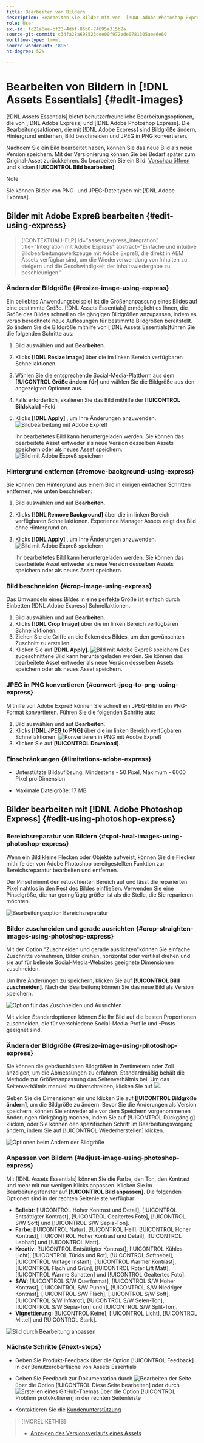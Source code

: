 ```yaml
---
title: Bearbeiten von Bildern
description: Bearbeiten Sie Bilder mit von  [!DNL Adobe Photoshop Express]  unterstützten Optionen und speichern Sie aktualisierte Bilder als Versionen.
role: User
exl-id: fc21a6ee-bf23-4dbf-86b0-74695a315b2a
source-git-commit: c34fa28a698523dee00f972ede0781305aee6e60
workflow-type: tm+mt
source-wordcount: '896'
ht-degree: 52%

---
```


# Bearbeiten von Bildern in [!DNL Assets Essentials] {#edit-images}

[!DNL Assets Essentials] bietet benutzerfreundliche Bearbeitungsoptionen, die von [!DNL Adobe Express] und [!DNL Adobe Photoshop Express]. Die Bearbeitungsaktionen, die mit [!DNL Adobe Express] sind Bildgröße ändern, Hintergrund entfernen, Bild beschneiden und JPEG in PNG konvertieren.

Nachdem Sie ein Bild bearbeitet haben, können Sie das neue Bild als neue Version speichern. Mit der Versionierung können Sie bei Bedarf später zum Original-Asset zurückkehren. So bearbeiten Sie ein Bild: [Vorschau öffnen](/help/using/navigate-view.md#preview-assets) und klicken **[!UICONTROL Bild bearbeiten]**.

>[!NOTE]
>
>Sie können Bilder von PNG- und JPEG-Dateitypen mit [!DNL Adobe Express].

<!--The editing actions that are available are Spot healing, Crop and straighten, Resize image, and Adjust image.-->

## Bilder mit Adobe Expreß bearbeiten {#edit-using-express}

>[!CONTEXTUALHELP]
>id="assets_express_integration"
>title="Integration mit Adobe Express"
>abstract="Einfache und intuitive Bildbearbeitungswerkzeuge mit Adobe Expreß, die direkt in AEM Assets verfügbar sind, um die Wiederverwendung von Inhalten zu steigern und die Geschwindigkeit der Inhaltswiedergabe zu beschleunigen."

### Ändern der Bildgröße {#resize-image-using-express}

Ein beliebtes Anwendungsbeispiel ist die Größenanpassung eines Bildes auf eine bestimmte Größe. [!DNL Assets Essentials] ermöglicht es Ihnen, die Größe des Bildes schnell an die gängigen Bildgrößen anzupassen, indem es vorab berechnete neue Auflösungen für bestimmte Bildgrößen bereitstellt. So ändern Sie die Bildgröße mithilfe von [!DNL Assets Essentials]führen Sie die folgenden Schritte aus:

1. Bild auswählen und auf **Bearbeiten**.
2. Klicks **[!DNL Resize Image]** über die im linken Bereich verfügbaren Schnellaktionen.
3. Wählen Sie die entsprechende Social-Media-Plattform aus dem **[!UICONTROL Größe ändern für]** und wählen Sie die Bildgröße aus den angezeigten Optionen aus.
4. Falls erforderlich, skalieren Sie das Bild mithilfe der **[!UICONTROL Bildskala]** -Feld.
5. Klicks **[!DNL Apply]** , um Ihre Änderungen anzuwenden.
   ![Bildbearbeitung mit Adobe Expreß](/help/using/assets/adobe-express-resize-image.png)

   Ihr bearbeitetes Bild kann heruntergeladen werden. Sie können das bearbeitete Asset entweder als neue Version desselben Assets speichern oder als neues Asset speichern.
   ![Bild mit Adobe Expreß speichern](/help/using/assets/adobe-express-resize-save.png)

### Hintergrund entfernen {#remove-background-using-express}

Sie können den Hintergrund aus einem Bild in einigen einfachen Schritten entfernen, wie unten beschrieben:

1. Bild auswählen und auf **Bearbeiten**.
2. Klicks **[!DNL Remove Background]** über die im linken Bereich verfügbaren Schnellaktionen. Experience Manager Assets zeigt das Bild ohne Hintergrund an.
3. Klicks **[!DNL Apply]** , um Ihre Änderungen anzuwenden.
   ![Bild mit Adobe Expreß speichern](/help/using/assets/adobe-express-remove-background.png)

   Ihr bearbeitetes Bild kann heruntergeladen werden. Sie können das bearbeitete Asset entweder als neue Version desselben Assets speichern oder als neues Asset speichern.

### Bild beschneiden {#crop-image-using-express}

Das Umwandeln eines Bildes in eine perfekte Größe ist einfach durch Einbetten [!DNL Adobe Express] Schnellaktionen.

1. Bild auswählen und auf **Bearbeiten**.
2. Klicks **[!DNL Crop Image]** über die im linken Bereich verfügbaren Schnellaktionen.
3. Ziehen Sie die Griffe an die Ecken des Bildes, um den gewünschten Zuschnitt zu erstellen.
4. Klicken Sie auf **[!DNL Apply]**.
   ![Bild mit Adobe Expreß speichern](/help/using/assets/adobe-express-crop-image.png)
Das zugeschnittene Bild kann heruntergeladen werden. Sie können das bearbeitete Asset entweder als neue Version desselben Assets speichern oder als neues Asset speichern.

### JPEG in PNG konvertieren {#convert-jpeg-to-png-using-express}

Mithilfe von Adobe Expreß können Sie schnell ein JPEG-Bild in ein PNG-Format konvertieren. Führen Sie die folgenden Schritte aus:

1. Bild auswählen und auf **Bearbeiten**.
2. Klicks **[!DNL JPEG to PNG]** über die im linken Bereich verfügbaren Schnellaktionen.
   ![Konvertieren in PNG mit Adobe Expreß](/help/using/assets/adobe-express-convert-image.png)
3. Klicken Sie auf **[!UICONTROL Download]**.

### Einschränkungen {#limitations-adobe-express}

* Unterstützte Bildauflösung: Mindestens - 50 Pixel, Maximum - 6000 Pixel pro Dimension

* Maximale Dateigröße: 17 MB

## Bilder bearbeiten mit [!DNL Adobe Photoshop Express] {#edit-using-photoshop-express}

<!--
After editing an image, you can save the new image as a new version. Versioning helps you to revert to the original asset later, if needed. To edit an image, [open its preview](/help/using/navigate-view.md#preview-assets) and click **[!UICONTROL Edit Image]** ![edit icon](assets/do-not-localize/edit-icon.png) from the rail on the right.

![Options to edit an image](assets/edit-image2.png)

*Figure: The options to edit images are powered by [!DNL Adobe Photoshop Express].*
-->

### Bereichsreparatur von Bildern {#spot-heal-images-using-photoshop-express}

Wenn ein Bild kleine Flecken oder Objekte aufweist, können Sie die Flecken mithilfe der von Adobe Photoshop bereitgestellten Funktion zur Bereichsreparatur bearbeiten und entfernen.

Der Pinsel nimmt den retuschierten Bereich auf und lässt die reparierten Pixel nahtlos in den Rest des Bildes einfließen. Verwenden Sie eine Pinselgröße, die nur geringfügig größer ist als die Stelle, die Sie reparieren möchten.

![Bearbeitungsoption Bereichsreparatur](assets/edit-spot-healing.png)

<!-- 
TBD: See if we should give backlinks to PS docs for these concepts.
For more information about how Spot Healing works in Photoshop, see [retouching and repairing photos](https://helpx.adobe.com/photoshop/using/retouching-repairing-images.html). 
-->

### Bilder zuschneiden und gerade ausrichten {#crop-straighten-images-using-photoshop-express}

Mit der Option &quot;Zuschneiden und gerade ausrichten&quot;können Sie einfache Zuschnitte vornehmen, Bilder drehen, horizontal oder vertikal drehen und sie auf für beliebte Social-Media-Websites geeignete Dimensionen zuschneiden.

Um Ihre Änderungen zu speichern, klicken Sie auf **[!UICONTROL Bild zuschneiden]**. Nach der Bearbeitung können Sie das neue Bild als Version speichern.

![Option für das Zuschneiden und Ausrichten](assets/edit-crop-straighten.png)

Mit vielen Standardoptionen können Sie Ihr Bild auf die besten Proportionen zuschneiden, die für verschiedene Social-Media-Profile und -Posts geeignet sind.

### Ändern der Bildgröße {#resize-image-using-photoshop-express}

Sie können die gebräuchlichen Bildgrößen in Zentimetern oder Zoll anzeigen, um die Abmessungen zu erfahren. Standardmäßig behält die Methode zur Größenanpassung das Seitenverhältnis bei. Um das Seitenverhältnis manuell zu überschreiben, klicken Sie auf ![](assets/do-not-localize/lock-closed-icon.png).

Geben Sie die Dimensionen ein und klicken Sie auf **[!UICONTROL Bildgröße ändern]**, um die Bildgröße zu ändern. Bevor Sie die Änderungen als Version speichern, können Sie entweder alle vor dem Speichern vorgenommenen Änderungen rückgängig machen, indem Sie auf [!UICONTROL Rückgängig] klicken, oder Sie können den spezifischen Schritt im Bearbeitungsvorgang ändern, indem Sie auf [!UICONTROL Wiederherstellen] klicken.

![Optionen beim Ändern der Bildgröße](assets/resize-image.png)

### Anpassen von Bildern {#adjust-image-using-photoshop-express}

Mit [!DNL Assets Essentials] können Sie die Farbe, den Ton, den Kontrast und mehr mit nur wenigen Klicks anpassen. Klicken Sie im Bearbeitungsfenster auf **[!UICONTROL Bild anpassen]**. Die folgenden Optionen sind in der rechten Seitenleiste verfügbar:

* **Beliebt**: [!UICONTROL Hoher Kontrast und Detail], [!UICONTROL Entsättigter Kontrast], [!UICONTROL Gealtertes Foto], [!UICONTROL S/W Soft] und [!UICONTROL S/W Sepia-Ton].
* **Farbe**: [!UICONTROL Natur], [!UICONTROL Hell], [!UICONTROL Hoher Kontrast], [!UICONTROL Hoher Kontrast und Detail], [!UICONTROL Lebhaft] und [!UICONTROL Matt].
* **Kreativ**: [!UICONTROL Entsättigter Kontrast], [!UICONTROL Kühles Licht], [!UICONTROL Türkis und Rot], [!UICONTROL Softnebel], [!UICONTROL Vintage Instant], [!UICONTROL Warmer Kontrast], [!UICONTROL Flach und Grün], [!UICONTROL Roter Lift Matt], [!UICONTROL Warme Schatten] und [!UICONTROL Gealtertes Foto].
* **S/W**: [!UICONTROL S/W Querformat], [!UICONTROL S/W Hoher Kontrast], [!UICONTROL S/W Punch], [!UICONTROL S/W Niedriger Kontrast], [!UICONTROL S/W Flach], [!UICONTROL S/W Soft], [!UICONTROL S/W Infrarot], [!UICONTROL S/W Selen-Ton], [!UICONTROL S/W Sepia-Ton] und [!UICONTROL S/W Split-Ton].
* **Vignettierung**: [!UICONTROL Keine], [!UICONTROL Licht], [!UICONTROL Mittel] und [!UICONTROL Stark].

![Bild durch Bearbeitung anpassen](assets/adjust-image.png)

<!--
TBD: Insert a video of the available social media options.
-->

### Nächste Schritte {#next-steps}

* Geben Sie Produkt-Feedback über die Option [!UICONTROL Feedback] in der Benutzeroberfläche von Assets Essentials

* Geben Sie Feedback zur Dokumentation durch ![Bearbeiten der Seite](assets/do-not-localize/edit-page.png) über die Option [!UICONTROL Diese Seite bearbeiten] oder durch ![Erstellen eines GitHub-Themas](assets/do-not-localize/github-issue.png) über die Option [!UICONTROL Problem protokollieren] in der rechten Seitenleiste

* Kontaktieren Sie die [Kundenunterstützung](https://experienceleague.adobe.com/?support-solution=General&amp;lang=de#support)

>[!MORELIKETHIS]
>
>* [Anzeigen des Versionsverlaufs eines Assets](/help/using/navigate-view.md)
